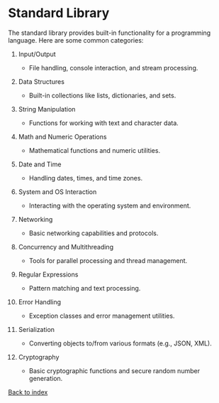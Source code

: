 # Standard Library

The standard library provides built-in functionality for a programming language. Here are some common categories:

1. Input/Output
   - File handling, console interaction, and stream processing.

2. Data Structures
   - Built-in collections like lists, dictionaries, and sets.

3. String Manipulation
   - Functions for working with text and character data.

4. Math and Numeric Operations
   - Mathematical functions and numeric utilities.

5. Date and Time
   - Handling dates, times, and time zones.

6. System and OS Interaction
   - Interacting with the operating system and environment.

7. Networking
   - Basic networking capabilities and protocols.

8. Concurrency and Multithreading
   - Tools for parallel processing and thread management.

9. Regular Expressions
   - Pattern matching and text processing.

10. Error Handling
    - Exception classes and error management utilities.

11. Serialization
    - Converting objects to/from various formats (e.g., JSON, XML).

12. Cryptography
    - Basic cryptographic functions and secure random number generation.

[Back to index](../README.md)